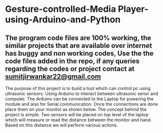 # Gesture-controlled-Media Player-using-Arduino-and-Python #

## The program code files are 100% working, the similar projects that are available over internet has buggy and non working codes, Use the the code files added in the repo, if any queries regarding the codes or project contact at sumitjirwankar22@gmail.com ##

The purpose of this project is to build a tool which can control pc using ultrasonic sensors. Using Arduino to interact between ultrasonic senor and computer. The Arduino can be connected to the Laptop for powering the module and also for Serial communication. Once the connections are done place them on your monitor as shown below. The concept behind the project is simple. Two sensors will be placed on top level of the laptop which will measure or read the distance between the monitor and hand. Based on this distance we will perform various actions.
